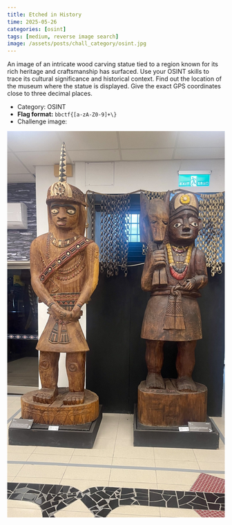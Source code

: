 ```yaml
---
title: Etched in History
time: 2025-05-26
categories: [osint]
tags: [medium, reverse image search]
image: /assets/posts/chall_category/osint.jpg
---
```


An image of an intricate wood carving statue tied to a region known for its rich heritage and craftsmanship has surfaced. Use your OSINT skills to trace its cultural significance and historical context. Find out the location of the museum where the statue is displayed. Give the exact GPS coordinates close to three decimal places. 

- Category: OSINT
- **Flag format:** `bbctf{[a-zA-Z0-9]+\}`
- Challenge image:

![etched-in-history.jpg](/union-depository/osint/etched-in-history/etched-in-history.jpg)

